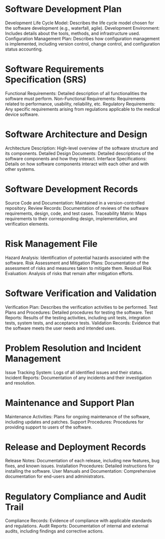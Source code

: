 # Software Development Plan
Development Life Cycle Model: Describes the life cycle model chosen for the software development (e.g., waterfall, agile).
Development Environment: Includes details about the tools, methods, and infrastructure used.
Configuration Management Plan: Describes how configuration management is implemented, including version control, change control, and configuration status accounting.
# Software Requirements Specification (SRS)
Functional Requirements: Detailed description of all functionalities the software must perform.
Non-Functional Requirements: Requirements related to performance, usability, reliability, etc.
Regulatory Requirements: Any specific requirements arising from regulations applicable to the medical device software.
# Software Architecture and Design
Architecture Description: High-level overview of the software structure and its components.
Detailed Design Documents: Detailed descriptions of the software components and how they interact.
Interface Specifications: Details on how software components interact with each other and with other systems.
# Software Development Records
Source Code and Documentation: Maintained in a version-controlled repository.
Review Records: Documentation of reviews of the software requirements, design, code, and test cases.
Traceability Matrix: Maps requirements to their corresponding design, implementation, and verification elements.
# Risk Management File
Hazard Analysis: Identification of potential hazards associated with the software.
Risk Assessment and Mitigation Plans: Documentation of the assessment of risks and measures taken to mitigate them.
Residual Risk Evaluation: Analysis of risks that remain after mitigation efforts.
# Software Verification and Validation
Verification Plan: Describes the verification activities to be performed.
Test Plans and Procedures: Detailed procedures for testing the software.
Test Reports: Results of the testing activities, including unit tests, integration tests, system tests, and acceptance tests.
Validation Records: Evidence that the software meets the user needs and intended uses.
# Problem Resolution and Incident Management
Issue Tracking System: Logs of all identified issues and their status.
Incident Reports: Documentation of any incidents and their investigation and resolution.
# Maintenance and Support Plan
Maintenance Activities: Plans for ongoing maintenance of the software, including updates and patches.
Support Procedures: Procedures for providing support to users of the software.
# Release and Deployment Records
Release Notes: Documentation of each release, including new features, bug fixes, and known issues.
Installation Procedures: Detailed instructions for installing the software.
User Manuals and Documentation: Comprehensive documentation for end-users and administrators.
# Regulatory Compliance and Audit Trail
Compliance Records: Evidence of compliance with applicable standards and regulations.
Audit Reports: Documentation of internal and external audits, including findings and corrective actions.